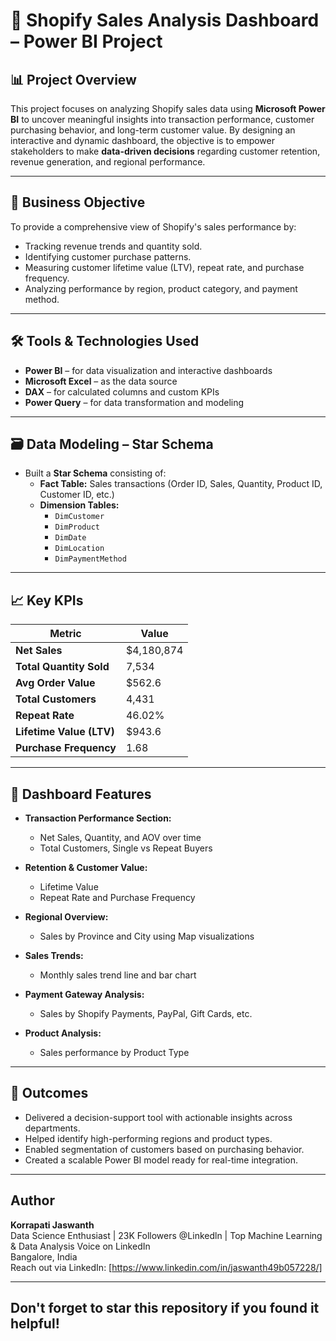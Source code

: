 # 🛒 Shopify Sales Analysis Dashboard – Power BI Project

## 📊 Project Overview

This project focuses on analyzing Shopify sales data using **Microsoft Power BI** to uncover meaningful insights into transaction performance, customer purchasing behavior, and long-term customer value. By designing an interactive and dynamic dashboard, the objective is to empower stakeholders to make **data-driven decisions** regarding customer retention, revenue generation, and regional performance.

---

## 🎯 Business Objective

To provide a comprehensive view of Shopify's sales performance by:
- Tracking revenue trends and quantity sold.
- Identifying customer purchase patterns.
- Measuring customer lifetime value (LTV), repeat rate, and purchase frequency.
- Analyzing performance by region, product category, and payment method.

---

## 🛠️ Tools & Technologies Used

- **Power BI** – for data visualization and interactive dashboards
- **Microsoft Excel** – as the data source
- **DAX** – for calculated columns and custom KPIs
- **Power Query** – for data transformation and modeling

---

## 🗃️ Data Modeling – Star Schema

- Built a **Star Schema** consisting of:
  - **Fact Table:** Sales transactions (Order ID, Sales, Quantity, Product ID, Customer ID, etc.)
  - **Dimension Tables:** 
    - `DimCustomer`
    - `DimProduct`
    - `DimDate`
    - `DimLocation`
    - `DimPaymentMethod`

---

## 📈 Key KPIs

| Metric                 | Value     |
|------------------------|-----------|
| **Net Sales**          | $4,180,874 |
| **Total Quantity Sold**| 7,534      |
| **Avg Order Value**    | $562.6     |
| **Total Customers**    | 4,431      |
| **Repeat Rate**        | 46.02%     |
| **Lifetime Value (LTV)**| $943.6    |
| **Purchase Frequency** | 1.68       |

---

## 📍 Dashboard Features

- **Transaction Performance Section:**
  - Net Sales, Quantity, and AOV over time
  - Total Customers, Single vs Repeat Buyers

- **Retention & Customer Value:**
  - Lifetime Value
  - Repeat Rate and Purchase Frequency

- **Regional Overview:**
  - Sales by Province and City using Map visualizations

- **Sales Trends:**
  - Monthly sales trend line and bar chart

- **Payment Gateway Analysis:**
  - Sales by Shopify Payments, PayPal, Gift Cards, etc.

- **Product Analysis:**
  - Sales performance by Product Type

---

## 📌 Outcomes

- Delivered a decision-support tool with actionable insights across departments.
- Helped identify high-performing regions and product types.
- Enabled segmentation of customers based on purchasing behavior.
- Created a scalable Power BI model ready for real-time integration.

---

##  Author

**Korrapati Jaswanth**  
Data Science Enthusiast | 23K Followers @Linkedln | Top Machine Learning & Data Analysis Voice on LinkedIn  
Bangalore, India  
Reach out via LinkedIn: [https://www.linkedin.com/in/jaswanth49b057228/]

---

## Don't forget to star this repository if you found it helpful!
